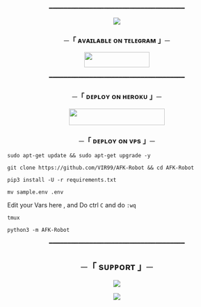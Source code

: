 

<p align="center"> ━━━━━━━━━━━━━━━━━━━━━━━━━━━━━━━━━━━━━
<p align="center">
<img src="https://te.legra.ph/file/55d0dc4662aca5fb688d2.jpg">
</p>


<h3 align="center">
    ─「 ᴀᴠᴀɪʟᴀʙʟᴇ ᴏɴ ᴛᴇʟᴇɢʀᴀᴍ 」─
</h3>

<p align="center">
<a href="https://telegram.me/TheAfkRobot"><img src="https://img.shields.io/badge/-afk%20bot-blue.svg?style=for-the-badge&logo=Telegram" width="150" height="35.00"></a>
</p>
<p align="center"> ━━━━━━━━━━━━━━━━━━━━━━━━━━━━━━━━━━━━━
<h3 align="center">
    ─「 ᴅᴇᴩʟᴏʏ ᴏɴ ʜᴇʀᴏᴋᴜ 」─
</h3>

<p align="center"><a href="https://dashboard.heroku.com/new?template=https://github.com/RocksKrishnaBot/AtiyaXMusic"> <img src="https://img.shields.io/badge/Deploy%20On%20Heroku-black?style=for-the-badge&logo=heroku" width="220" height="38.45"/></a></p>

<h3 align="center">
    ─「 ᴅᴇᴘʟᴏʏ ᴏɴ ᴠᴘs 」─
</h3>

```
sudo apt-get update && sudo apt-get upgrade -y
```
```
git clone https://github.com/VIR99/AFK-Robot && cd AFK-Robot
```
```
pip3 install -U -r requirements.txt
```
```
mv sample.env .env
```
 Edit your Vars here , and Do ctrl `C` and do `:wq`
```
tmux
```
```
python3 -m AFK-Robot
```
<p align="center"> ━━━━━━━━━━━━━━━━━━━━━━━━━━━━━━━━━━━━━

<h2 align="center">
    ─「 sᴜᴩᴩᴏʀᴛ 」─
</h2>

<p align="center">
<a href="https://telegram.me/InsaneSupportChat"><img src="https://img.shields.io/badge/-Support%20Group-blue.svg?style=for-the-badge&logo=Telegram"></a>
</p>

<p align="center">
<a href="https://telegram.me/theteaminsane"><img src="https://img.shields.io/badge/-Support%20Channel-blue.svg?style=for-the-badge&logo=Telegram"></a>
</p>
